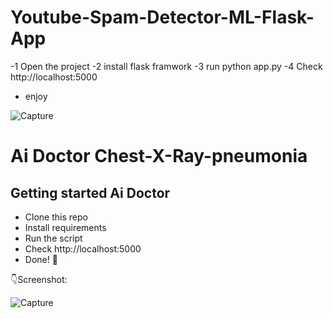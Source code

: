 # Youtube-Spam-Detector-ML-Flask-App
    
    
-1 Open the project
-2 install flask framwork
-3 run python app.py
-4 Check http://localhost:5000
- enjoy



![Capture](https://user-images.githubusercontent.com/29664631/65606467-981cfa80-dfc8-11e9-8222-7a0356c3bcb7.PNG)

# Ai Doctor Chest-X-Ray-pneumonia


## Getting started Ai Doctor

- Clone this repo 
- Install requirements
- Run the script
- Check http://localhost:5000
- Done! :tada:

:point_down:Screenshot:

![Capture](https://user-images.githubusercontent.com/29664631/65606467-981cfa80-dfc8-11e9-8222-7a0356c3bcb7.PNG)


